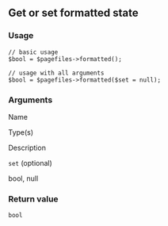 Get or set formatted state
--------------------------

### Usage

    // basic usage
    $bool = $pagefiles->formatted();
    
    // usage with all arguments
    $bool = $pagefiles->formatted($set = null);

### Arguments

Name

Type(s)

Description

`set` (optional)

bool, null

### Return value

`bool`

